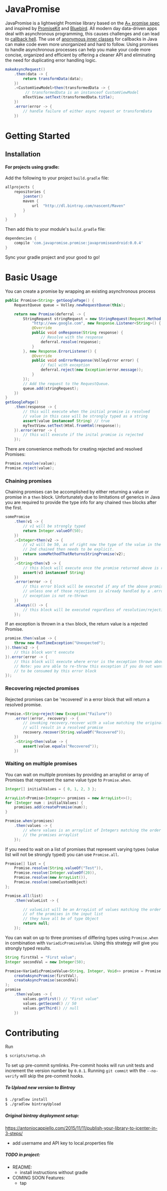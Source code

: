 # JavaPromise
JavaPromise is a lightweight Promise library based on the [A+ promise spec](https://promisesaplus.com/) and
inspired by [PromiseKit](https://github.com/mxcl/PromiseKit)
and [Bluebird](https://github.com/petkaantonov/bluebird/).
All modern day data-driven apps deal with asynchronous programming, this causes challenges and can lead to
[callback hell](http://callbackhell.com/). The use of
[anonymous inner classes](https://docs.oracle.com/javase/tutorial/java/javaOO/anonymousclasses.html)  for callbacks
in Java can make code even more unorganized and hard to follow. Using promises
to handle asynchronous processes can help you make your code more concise, organized and efficient by offering a
cleaner API and eliminating the need for duplicating error handling logic.

```java
makeAsyncRequest()
    .then(data -> {
        return transformData(data);
    })
    .<CustomViewModel>then(transformedData -> {
         // transformedData is an instanceof CustomViewModel
        mTextView.setText(transformedData.title);
    })
    .error(error -> {
        // handle failure of either async request or transformData
    })
```

# Getting Started
## Installation

#### For projects using gradle:
Add the following to your project `build.gradle` file:
```groovy
allprojects {
    repositories {
        jcenter()
        maven {
            url  "http://dl.bintray.com/nascent/Maven"
        }
    }
}
```

Then add this to your module's `build.gradle` file:
```groovy
dependencies {
    compile 'com.javapromise.promise:javapromiseandroid:0.0.4'
}
```

Sync your gradle project and your good to go!

# Basic Usage

You can create a promise by wrapping an existing asynchronous process
```java
public Promise<String> getGooglePage() {
    RequestQueue queue = Volley.newRequestQueue(this);

    return new Promise(deferral -> {
        StringRequest stringRequest = new StringRequest(Request.Method.GET,
            "http://www.google.com", new Response.Listener<String>() {
            @Override
            public void onResponse(String response) {
                // Resolve with the response
                deferral.resolve(response);
            }
        }, new Response.ErrorListener() {
            @Override
            public void onErrorResponse(VolleyError error) {
                // fail with exception
                deferral.reject(new Exception(error.message));
            }
        });
        // Add the request to the RequestQueue.
        queue.add(stringRequest);
    })
}
getGooglePage()
    .then(response -> {
        // this will execute when the initial promise is resolved
        // value in this case will be strongly typed as a string
        assert(value instanceof String) // true
        myTextView.setText(Html.fromHtml(response));
    }).error(error -> {
        // this will execute if the inital promise is rejected
    });

```

There are convenience methods for creating rejected and resolved Promises:
```java
Promise.resolve(value);
Promise.reject(value);
```

### Chaining promises

Chaining promises can be accomplished by either returning a value or promise in a `then` block.
Unfortunately due to limitations of generics in Java you are required to provide the type info for any
chained `then` blocks after the first.
```java
somePromise
    .then(v1 -> {
        // v1 will be strongly typed
        return Integer.valueOf(50);
    })
    .<Integer>then(v2 -> {
        // v2 will be 50, as of right now the type of the value in the
        // 2nd chained then needs to be explicit.
        return someMethodThatReturnsStringPromise(v2);
    })
    .<String>then(v3 -> {
        // this block will execute once the promise returned above is resolved
        assert(v3 instanceof String)
    })
    .error(error -> {
        // this error block will be executed if any of the above promises is rejected
        // unless one of those rejections is already handled by a .error block and that
        // exception is not re-thrown
    })
    .always(() -> {
        // this block will be executed regardless of resolution/rejection
    });
```

If an exception is thrown in a `then` block, the return value is a rejected Promise.
```java
promise.then(value -> {
    throw new RunTimeException("Unexpected");
}).then(v2 -> {
    // this block won't execute
}).error(error -> {
    // this block will execute where error is the exception thrown above
    // Note: you are able to re-throw this exception if you do not want it
    // to be consumed by this error block
});
```

### Recovering rejected promises

Rejected promises can be 'recovered' in a error block that will return a resolved promise.
```java
Promise.<String>reject(new Exception("Failure"))
    .error((error, recovery) -> {
        // invoking recovery.recover with a value matching the original type specified
        // will result in a resolved promise
        recovery.recover(String.valueOf("Recovered"));
    })
    .<String>then(value -> {
        assert(value.equals("Recovered"));
    })
```

### Waiting on multiple promises

You can wait on multiple promises by providing an arraylist or array of Promises that represent the same value type to `Promise.when`.
```java
Integer[] initialValues = { 0, 1, 2, 3 };

ArrayList<Promise<Integer>> promises = new ArrayList<>();
for (Integer num : initialValues) {
    promises.add(createPromise(num));
}

Promise.when(promises)
    .then(values -> {
        // where values is an arraylist of Integers matching the order of
        // the promises arraylist
    });
```

If you need to wait on a list of promises that represent varying types (value list will not be strongly typed) you can use `Promise.all`.
```java
Promise[] list = {
    Promise.resolve(String.valueOf("Test")),
    Promise.resolve(Integer.valueOf(20)),
    Promise.resolve(new ArrayList()),
    Promise.resolve(someCustomObject)
};

Promise.all(list)
    .then(valueList -> {

        // valueList will be an ArrayList of values matching the order
        // of the promises in the input list
        // they have all be of type Object
        return null;
    });
```


You can wait on up to three promises of differing types using `Promise.when` in combination with `VariadicPromiseValue`.
Using this strategy *will* give you strongly typed results.
```java
String firstVal = "First value";
Integer secondVal = new Integer(50);

Promise<VariadicPromiseValue<String, Integer, Void>> promise = Promise.when(
    createAsyncPromise(firstVal),
    createAsyncPromise(secondVal)
);
promise
    .then(values -> {
        values.getFirst() // "First value"
        values.getSecond() // 50
        values.getThird() // null
    })
```

# Contributing

Run
```bash
$ scripts/setup.sh
```
To set up pre-commit symlinks. Pre-commit hooks will run unit tests and increment the version number by `0.0.1`.
Running `git commit` with the `--no-verify` will skip the pre-commit hooks.

##### To Upload new version to Bintray
```sh
$ ./gradlew install
$ ./gradlew bintrayUpload
```


##### Original bintray deployment setup:
https://antoniocappiello.com/2015/11/11/publish-your-library-to-jcenter-in-3-steps/
- add username and API key to local.properties file


##### TODO in project:
- README:
  - install instructions without gradle
- COMING SOON Features:
  - tap
